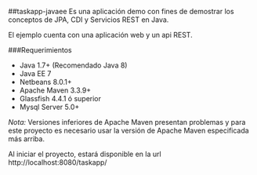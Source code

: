 ##taskapp-javaee 
Es una aplicación demo con fines de demostrar los conceptos de JPA, CDI y Servicios REST en Java.

El ejemplo cuenta con una aplicación web y un api REST.

###Requerimientos

* Java 1.7+ (Recomendado Java 8)
* Java EE 7
* Netbeans 8.0.1+
* Apache Maven 3.3.9+
* Glassfish 4.4.1 ó superior 
* Mysql Server 5.0+

*Nota:* Versiones inferiores de Apache Maven presentan problemas y para este proyecto es necesario usar la versión de Apache Maven especificada más arriba.


Al iniciar el proyecto, estará disponible en la url http://localhost:8080/taskapp/
